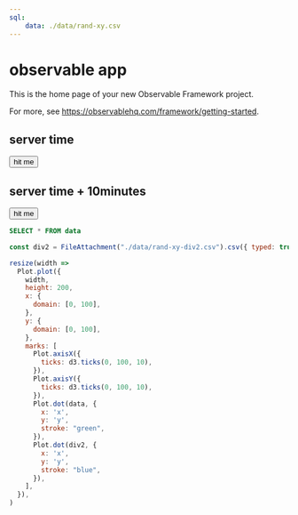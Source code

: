```yaml
---
sql:
    data: ./data/rand-xy.csv
---
```

# observable app

This is the home page of your new Observable Framework project.

For more, see <https://observablehq.com/framework/getting-started>.

<!-- a couple of calls to the backend api -->
<div class="grid grid-cols-2">
    <div class="card">
        <h2>server time</h2>
        <button
            hx-get="/api/now"
            hx-target="#now"
            hx-swap="innerHTML">hit me</button>
        <span id="now"></span>
    </div>
    <div class="card">
        <h2>server time + 10minutes</h2>
        <button
            hx-get="/api/then"
            hx-target="#then"
            hx-swap="innerHTML">hit me</button>
        <span id="then"></span>
    </div>
</div>

<!-- making sure deployment works with sql -->
```sql id=data
SELECT * FROM data
```

<!-- making sure deployment works with file attachments -->
```js
const div2 = FileAttachment("./data/rand-xy-div2.csv").csv({ typed: true })
```

<!-- and making sure deployment works with plot -->
```js
resize(width =>
  Plot.plot({
    width,
    height: 200,
    x: {
      domain: [0, 100],
    },
    y: {
      domain: [0, 100],
    },
    marks: [
      Plot.axisX({
        ticks: d3.ticks(0, 100, 10),
      }),
      Plot.axisY({
        ticks: d3.ticks(0, 100, 10),
      }),
      Plot.dot(data, {
        x: 'x',
        y: 'y',
        stroke: "green",
      }),
      Plot.dot(div2, {
        x: 'x',
        y: 'y',
        stroke: "blue",
      }),
    ],
  }),
)
```
